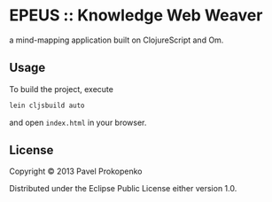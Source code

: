 # EPEUS :: Knowledge Web Weaver

a mind-mapping application built on ClojureScript and Om.

## Usage

To build the project, execute

```bash
lein cljsbuild auto
```

and open `index.html` in your browser.

## License

Copyright © 2013 Pavel Prokopenko

Distributed under the Eclipse Public License either version 1.0.